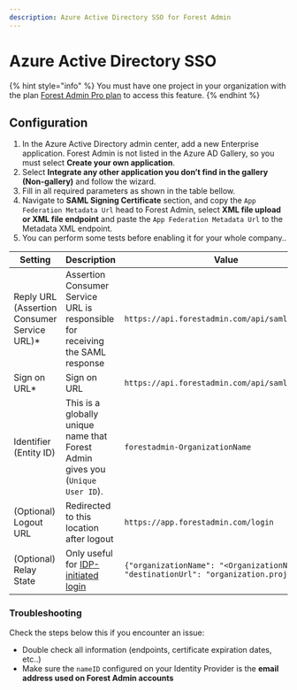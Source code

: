 ```yaml
---
description: Azure Active Directory SSO for Forest Admin
---
```


# Azure Active Directory SSO

{% hint style="info" %}
You must have one project in your organization with the plan [Forest Admin Pro plan](https://www.forestadmin.com/pricing/) to access this feature.
{% endhint %}


## Configuration
1. In the Azure Active Directory admin center, add a new Enterprise application. Forest Admin is not listed in the Azure AD Gallery, so you must select **Create your own application**.
2. Select **Integrate any other application you don’t find in the gallery (Non-gallery)** and follow the wizard.
3. Fill in all required parameters as shown in the table bellow.
4. Navigate to **SAML Signing Certificate** section, and copy the `App Federation Metadata Url` head to Forest Admin, select **XML file upload or XML file endpoint** and paste the `App Federation Metadata Url` to the Metadata XML endpoint.
5. You can perform some tests before enabling it for your whole company..


| Setting | Description | Value |
| --- | --- | --- |
| Reply URL (Assertion Consumer Service URL)* | Assertion Consumer Service URL is responsible for receiving the SAML response | `https://api.forestadmin.com/api/saml/callback` |
| Sign on URL* | Sign on URL | `https://api.forestadmin.com/api/saml/callback` |
| Identifier (Entity ID) | This is a globally unique name that Forest Admin gives you (`Unique User ID`). | `forestadmin-OrganizationName` |
| (Optional) Logout URL | Redirected to this location after logout | `https://app.forestadmin.com/login` |
| (Optional) Relay State | Only useful for [IDP-initiated login](../organization-settings.md#idp-initiated-login) | `{"organizationName": "<OrganizationName>", "destinationUrl": "organization.projects"}`|

### Troubleshooting

Check the steps below this if you encounter an issue:

* Double check all information (endpoints, certificate expiration dates, etc..)
* Make sure the `nameID` configured on your Identity Provider is the **email address used on Forest Admin accounts**
